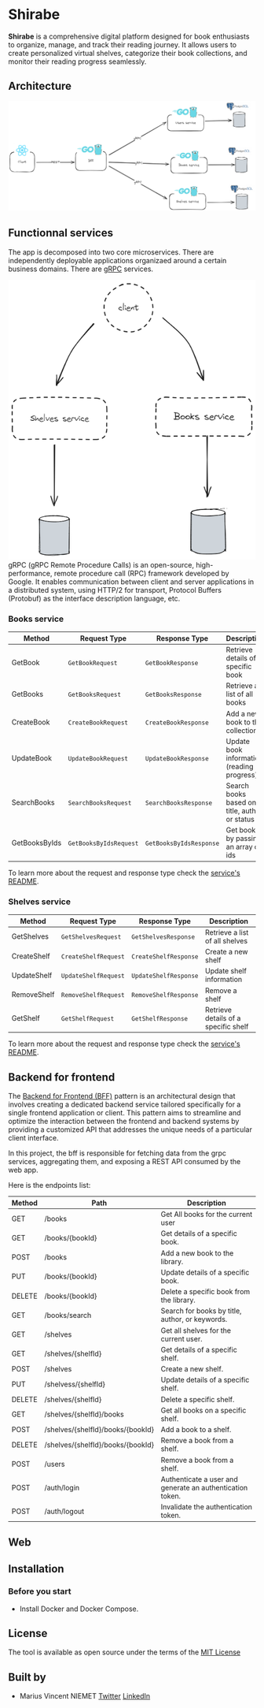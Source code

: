 # Shirabe 
**Shirabe** is a comprehensive digital platform designed for book enthusiasts to organize, manage, and track their reading journey. It allows users to create personalized virtual shelves, categorize their book collections, and monitor their reading progress seamlessly.

## Architecture 

<img src="architecture.png" /> <br />

## Functionnal services 
The app is decomposed into two core microservices. There are independently deployable applications organizaed around a certain business domains. There are [gRPC]() services. <br />

<img src="/services.png" alt="services app">
<br />
gRPC (gRPC Remote Procedure Calls) is an open-source, high-performance, remote procedure call (RPC) framework developed by Google. It enables communication between client and server applications in a distributed system, using HTTP/2 for transport, Protocol Buffers (Protobuf) as the interface description language, etc.

### Books service 

| Method    | Request Type         | Response Type        | Description                         |
|-----------|----------------------|----------------------|-------------------------------------|
| GetBook   | `GetBookRequest`     | `GetBookResponse`    | Retrieve details of a specific book |
| GetBooks | `GetBooksRequest`   | `GetBooksResponse`  | Retrieve a list of all books        |
| CreateBook   | `CreateBookRequest`     | `CreateBookResponse`    | Add a new book to the collection    |
| UpdateBook   | `UpdateBookRequest`     | `UpdateBookResponse`    | Update book information (reading progress)   |
| SearchBooks   | `SearchBooksRequest`     | `SearchBooksResponse`    | Search books based on title, author or status    |
| GetBooksByIds  | `GetBooksByIdsRequest`     | `GetBooksByIdsResponse`    | Get books by passing an array of ids    |

To learn more about the request and response type check the [service's README](/books/). 

### Shelves service

| Method    | Request Type         | Response Type        | Description                         |
|-----------|----------------------|----------------------|-------------------------------------|
| GetShelves   | `GetShelvesRequest`     | `GetShelvesResponse`    | Retrieve a list of all shelves  |
| CreateShelf | `CreateShelfRequest`   | `CreateShelfResponse`  | Create a new shelf        |
| UpdateShelf   | `UpdateShelfRequest`     | `UpdateShelfResponse`    | Update shelf information    |
| RemoveShelf   | `RemoveShelfRequest`     | `RemoveShelfResponse`    | Remove a shelf    |
| GetShelf   | `GetShelfRequest`     | `GetShelfResponse`    | Retrieve details of a specific shelf    |

To learn more about the request and response type check the [service's README](/shelves/). 


## Backend for frontend

The [Backend for Frontend (BFF)](https://learn.microsoft.com/en-us/azure/architecture/patterns/backends-for-frontends) pattern is an architectural design that involves creating a dedicated backend service tailored specifically for a single frontend application or client. This pattern aims to streamline and optimize the interaction between the frontend and backend systems by providing a customized API that addresses the unique needs of a particular client interface.

In this project, the bff is responsible for fetching data from the grpc services, aggregating them, and exposing a REST API consumed by the web app.

Here is the endpoints list: 

| Method          | Path                    | Description      | 
|-----------------|----------------------   |----------------------|
| GET      | /books   | Get All books for the current user    |
| GET     | /books/{bookId}   | Get details of a specific book. |
| POST     | /books  | Add a new book to the library.  |
| PUT       | /books/{bookId}    | Update details of a specific book.  |
| DELETE        | /books/{bookId}      | Delete a specific book from the library.   |
| GET        | /books/search     | Search for books by title, author, or keywords.   |
| GET      | /shelves   | Get all shelves for the current user.   |
| GET     | /shelves/{shelfId}   | Get details of a specific shelf. |
| POST     | /shelves  | Create a new shelf.   |
| PUT       | /shelvess/{shelfId}    | Update details of a specific shelf.   |
| DELETE        | /shelves/{shelfId}      | Delete a specific shelf.  |
| GET        | /shelves/{shelfId}/books   | Get all books on a specific shelf.   |
| POST        | /shelves/{shelfId}/books/{bookId}     | Add a book to a shelf.    |
| DELETE        | /shelves/{shelfId}/books/{bookId}      | Remove a book from a shelf.    |
| POST        | /users  | Remove a book from a shelf.    |
| POST        | /auth/login  | Authenticate a user and generate an authentication token.    |
| POST        | /auth/logout  | Invalidate the authentication token.    |



## Web

## Installation
### Before you start 
- Install Docker and Docker Compose.

## License 
The tool is available as open source under the terms of the [MIT License](https://opensource.org/license/MIT)

## Built by

- Marius Vincent NIEMET [Twitter](https://twitter.com/mariusniemet05) [LinkedIn](https://www.linkedin.com/in/marius-vincent-niemet-928b48182/) 

